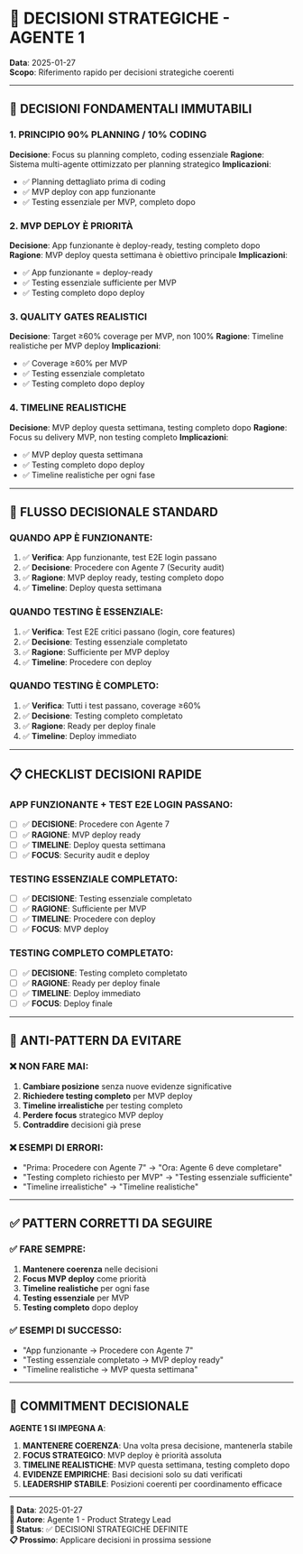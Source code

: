 # 🎯 DECISIONI STRATEGICHE - AGENTE 1
**Data**: 2025-01-27  
**Scopo**: Riferimento rapido per decisioni strategiche coerenti

---

## 🚨 DECISIONI FONDAMENTALI IMMUTABILI

### 1. **PRINCIPIO 90% PLANNING / 10% CODING**
**Decisione**: Focus su planning completo, coding essenziale
**Ragione**: Sistema multi-agente ottimizzato per planning strategico
**Implicazioni**: 
- ✅ Planning dettagliato prima di coding
- ✅ MVP deploy con app funzionante
- ✅ Testing essenziale per MVP, completo dopo

### 2. **MVP DEPLOY È PRIORITÀ**
**Decisione**: App funzionante è deploy-ready, testing completo dopo
**Ragione**: MVP deploy questa settimana è obiettivo principale
**Implicazioni**:
- ✅ App funzionante = deploy-ready
- ✅ Testing essenziale sufficiente per MVP
- ✅ Testing completo dopo deploy

### 3. **QUALITY GATES REALISTICI**
**Decisione**: Target ≥60% coverage per MVP, non 100%
**Ragione**: Timeline realistiche per MVP deploy
**Implicazioni**:
- ✅ Coverage ≥60% per MVP
- ✅ Testing essenziale completato
- ✅ Testing completo dopo deploy

### 4. **TIMELINE REALISTICHE**
**Decisione**: MVP deploy questa settimana, testing completo dopo
**Ragione**: Focus su delivery MVP, non testing completo
**Implicazioni**:
- ✅ MVP deploy questa settimana
- ✅ Testing completo dopo deploy
- ✅ Timeline realistiche per ogni fase

---

## 🔄 FLUSSO DECISIONALE STANDARD

### **QUANDO APP È FUNZIONANTE**:
1. ✅ **Verifica**: App funzionante, test E2E login passano
2. ✅ **Decisione**: Procedere con Agente 7 (Security audit)
3. ✅ **Ragione**: MVP deploy ready, testing completo dopo
4. ✅ **Timeline**: Deploy questa settimana

### **QUANDO TESTING È ESSENZIALE**:
1. ✅ **Verifica**: Test E2E critici passano (login, core features)
2. ✅ **Decisione**: Testing essenziale completato
3. ✅ **Ragione**: Sufficiente per MVP deploy
4. ✅ **Timeline**: Procedere con deploy

### **QUANDO TESTING È COMPLETO**:
1. ✅ **Verifica**: Tutti i test passano, coverage ≥60%
2. ✅ **Decisione**: Testing completo completato
3. ✅ **Ragione**: Ready per deploy finale
4. ✅ **Timeline**: Deploy immediato

---

## 📋 CHECKLIST DECISIONI RAPIDE

### **APP FUNZIONANTE + TEST E2E LOGIN PASSANO**:
- [ ] ✅ **DECISIONE**: Procedere con Agente 7
- [ ] ✅ **RAGIONE**: MVP deploy ready
- [ ] ✅ **TIMELINE**: Deploy questa settimana
- [ ] ✅ **FOCUS**: Security audit e deploy

### **TESTING ESSENZIALE COMPLETATO**:
- [ ] ✅ **DECISIONE**: Testing essenziale completato
- [ ] ✅ **RAGIONE**: Sufficiente per MVP
- [ ] ✅ **TIMELINE**: Procedere con deploy
- [ ] ✅ **FOCUS**: MVP deploy

### **TESTING COMPLETO COMPLETATO**:
- [ ] ✅ **DECISIONE**: Testing completo completato
- [ ] ✅ **RAGIONE**: Ready per deploy finale
- [ ] ✅ **TIMELINE**: Deploy immediato
- [ ] ✅ **FOCUS**: Deploy finale

---

## 🚨 ANTI-PATTERN DA EVITARE

### ❌ **NON FARE MAI**:
1. **Cambiare posizione** senza nuove evidenze significative
2. **Richiedere testing completo** per MVP deploy
3. **Timeline irrealistiche** per testing completo
4. **Perdere focus** strategico MVP deploy
5. **Contraddire** decisioni già prese

### ❌ **ESEMPI DI ERRORI**:
- "Prima: Procedere con Agente 7" → "Ora: Agente 6 deve completare"
- "Testing completo richiesto per MVP" → "Testing essenziale sufficiente"
- "Timeline irrealistiche" → "Timeline realistiche"

---

## ✅ PATTERN CORRETTI DA SEGUIRE

### ✅ **FARE SEMPRE**:
1. **Mantenere coerenza** nelle decisioni
2. **Focus MVP deploy** come priorità
3. **Timeline realistiche** per ogni fase
4. **Testing essenziale** per MVP
5. **Testing completo** dopo deploy

### ✅ **ESEMPI DI SUCCESSO**:
- "App funzionante → Procedere con Agente 7"
- "Testing essenziale completato → MVP deploy ready"
- "Timeline realistiche → MVP questa settimana"

---

## 🎯 COMMITMENT DECISIONALE

**AGENTE 1 SI IMPEGNA A**:
1. **MANTENERE COERENZA**: Una volta presa decisione, mantenerla stabile
2. **FOCUS STRATEGICO**: MVP deploy è priorità assoluta
3. **TIMELINE REALISTICHE**: MVP questa settimana, testing completo dopo
4. **EVIDENZE EMPIRICHE**: Basi decisioni solo su dati verificati
5. **LEADERSHIP STABILE**: Posizioni coerenti per coordinamento efficace

---

**📅 Data**: 2025-01-27  
**👤 Autore**: Agente 1 - Product Strategy Lead  
**🎯 Status**: ✅ DECISIONI STRATEGICHE DEFINITE  
**📋 Prossimo**: Applicare decisioni in prossima sessione
